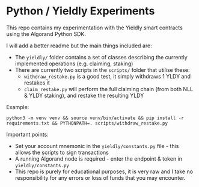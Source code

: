 # Python / Yieldly Experiments

This repo contains my experimentation with the Yieldly smart contracts using the Algorand Python SDK.

I will add a better readme but the main things included are:

* The `yieldly/` folder contains a set of classes describing the currently implemented operations (e.g. claiming, staking)
* There are currently two scripts in the `scripts/` folder that utilise these:
    * `withdraw_restake.py` is a good test, it simply withdraws 1 YLDY and restakes it
    * `claim_restake.py` will perform the full claiming chain (from both NLL & YLDY staking), and restake the resulting YLDY

Example:

`python3 -m venv venv && source venv/bin/activate && pip install -r requirements.txt && PYTHONPATH=. scripts/withdraw_restake.py`

Important points:

* Set your account mnemonic in the `yieldly/constants.py` file - this allows the scripts to sign transactions
* A running Algorand node is required - enter the endpoint & token in `yieldly/constants.py`
* This repo is purely for educational purposes, it is very raw and I take no responsibility for any errors or loss of funds that you may encounter.